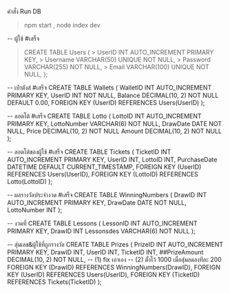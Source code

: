 คำสั่ง Run DB
  > npm start ,
  > node index dev


-- ผู้ใช้ #เสร็จ
> CREATE TABLE Users ( 
    > UserID INT AUTO_INCREMENT PRIMARY KEY,
    > Username VARCHAR(50) UNIQUE NOT NULL,
    > Password VARCHAR(255) NOT NULL,
    > Email VARCHAR(100) UNIQUE NOT NULL,
);

-- เป๋าตังส์ #เสร็จ
CREATE TABLE Wallets (
    WalletID INT AUTO_INCREMENT PRIMARY KEY,
    UserID INT NOT NULL,
    Balance DECIMAL(10, 2) NOT NULL DEFAULT 0.00,
    FOREIGN KEY (UserID) REFERENCES Users(UserID)
);

-- ลอตโต้ #เสร็จ
CREATE TABLE Lotto ( 
    LottoID INT AUTO_INCREMENT PRIMARY KEY,
    LottoNumber VARCHAR(6) NOT NULL,
    DrawDate DATE NOT NULL,
    Price DECIMAL(10, 2) NOT NULL
    Amount DECIMAL(10, 2) NOT NULL
);

-- ลอตโต้ของผู้ใช้ #เสร็จ
CREATE TABLE Tickets ( 
    TicketID INT AUTO_INCREMENT PRIMARY KEY,
    UserID INT,
    LottoID INT,
    PurchaseDate DATETIME DEFAULT CURRENT_TIMESTAMP,
    FOREIGN KEY (UserID) REFERENCES Users(UserID),
    FOREIGN KEY (LottoID) REFERENCES Lotto(LottoID)
);

-- ผลรางวัลประจำงวด #เสร็จ
CREATE TABLE WinningNumbers (
    DrawID INT AUTO_INCREMENT PRIMARY KEY,
    DrawDate DATE NOT NULL,
    LottoNumber INT
);

-- งวดที่
CREATE TABLE Lessons (
    LessonID INT AUTO_INCREMENT PRIMARY KEY,
    DrawID INT
    Lessonsdes VARCHAR(6) NOT NULL
);

-- สุ่มเลข&ผู้ใช้ที่ถูกรางวัล
CREATE TABLE Prizes (
    PrizeID INT AUTO_INCREMENT PRIMARY KEY, 
    DrawID INT,
    UserID INT,
    TicketID INT,
    ##PrizeAmount DECIMAL(10, 2) NOT NULL, 				-- (1) fix เอาเอง	-- (2) ตั้งไว้ 1000 เมื่อสุ่มลดลงทีละ 200
    FOREIGN KEY (DrawID) REFERENCES WinningNumbers(DrawID),
    FOREIGN KEY (UserID) REFERENCES Users(UserID),
    FOREIGN KEY (TicketID) REFERENCES Tickets(TicketID)
);
